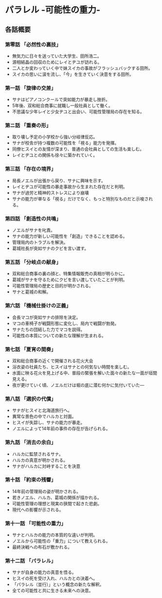 # パラレル -可能性の重力-

## 各話概要
### 第零話 「必然性の裏技」
- 無気力に日々を送っていた大学生、田所浩二。
- 源相結晶の回収のためにレイとヂユが訪れる。
- 二人とか変わっていく中で妹スイカの事故がフラッシュバックする田所。
- スイカの思いに涙を流し、「今」を生きていく決意をする田所。

### 第一話 「旋律の交差」
- サナはピアノコンクールで突如能力が暴走し挫折。
- 5年後、双和総合商事に就職し一般社員として働く。
- 不思議な少年レイと少女ヂユと出会い、可能性管理局の存在を知る。

### 第ニ話 「重奏の形」
- 取り壊し予定の小学校から強い分岐律反応。
- サナが校舎が持つ複数の可能性を「視る」能力を発揮。
- 同僚ヒスイとの友情が深まり、普通の会社員としての生活も楽しむ。
- レイとヂユとの関係も徐々に築かれていく。

### 第三話 「存在の境界」
- 局長ノエルが出張から戻り、サナに興味を示す。
- レイとヂユが可能性の暴走事故から生まれた存在だと判明。
- サナが過労と精神的ストレスにより崩壊
- サナの能力が単なる「視る」だけでなく、もっと特別なものだと示唆される。

### 第四話 「創造性の共鳴」
- ノエルがサナを叱責。
- サナの能力が新しい可能性を「創造」できることを認める。
- 管理局内のトラブルを解決。
- 葛城社長が突如サナのクビを言い渡す。

### 第五話 「分岐点の献身」
- 双和総合商事の裏の顔と、特集情報販売の真相が明らかに。
- 葛城がサナを守るためにクビを言い渡していたことが判明。
- 可能性管理局の歴史と目的が明かされる。
- サナと葛城の和解。

### 第六話 「機械仕掛けの正義」
- 会長マコが突如サナの排除を決定。
- マコの車椅子が戦闘形態に変化し、局内で戦闘が勃発。
- サナたちの団結した力でマコを説得。
- 可能性の本質についての新たな理解が生まれる。

### 第七話 「夏宵の間奏」
- 双和総合商事の近くで開催される花火大会
- 浴衣姿の社員たち、ヒスイはサナとの何気ない時間を楽しむ。
- 水面に映る花火を見上げる中、普段の緊張を解いた面々の新たな一面が垣間見える。
- 夜が更けていく頃、ノエルだけは堀の底に潜む何かに気付いていた―

### 第八話 「選択の代償」
- サナがヒスイと北海道旅行へ。
- 異常な景色の中でハルカと対面。
- ヒスイが失踪し、サナの能力が暴走。
- ノエルによって14年前の事件の存在が告げられる。

### 第九話 「消去の余白」
- ハルカに監禁されるサナ。
- ハルカの真意が明かされる。
- サナがハルカに対峙することを決意

### 第十話 「約束の残響」
- 14年前の管理局の姿が明かされる。
- 若きノエル、ハルカ、葛城の関係が描かれる。
- 可能性管理の理想と現実の狭間で起きた悲劇。
- 現代への影響が示される。

### 第十一話 「可能性の重力」
- サナとハルカの能力の本質的な違いが判明。
- ノエルから可能性の「重力」について教えられる。
- 最終決戦への布石が敷かれる。

### 第十二話 「パラレル」
- サナが自身の能力の真意を悟る。
- ヒスイの死を受け入れ、ハルカとの決着へ。
- 「パラレル（並行）」という概念の新たな解釈。
- 全ての可能性と共に生きる未来への決意。
